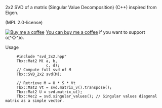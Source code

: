 2x2 SVD of a matrix (Singular Value Decomposition) (C++) inspired from Eigen.

(MPL 2.0-license)

<link href="https://fonts.googleapis.com/css?family=Cookie" rel="stylesheet"><a class="bmc-button" target="_blank" href="https://www.buymeacoffee.com/jBnA3c2Fw"><img src="https://www.buymeacoffee.com/assets/img/BMC-btn-logo.svg" alt="Buy me a coffee"><span style="margin-left:5px">You can buy me a coffee</span></a> if you want to support o(^◇^)o.

Usage

```
     #include "svd_2x2.hpp"
     Tbx::Mat2 M( a, b,
                  c, d);
     // Compute full svd of M 
     Tbx::SVD_2x2 svd(M);

     // Retrieve M = U * S * Vt
     Tbx::Mat2 Vt = svd.matrix_v().transpose();
     Tbx::Mat2 U = svd.matrix_u();
     Tbx::Vec2 = svd.singular_values(); // Singular values diagonal matrix as a simple vector.
```

